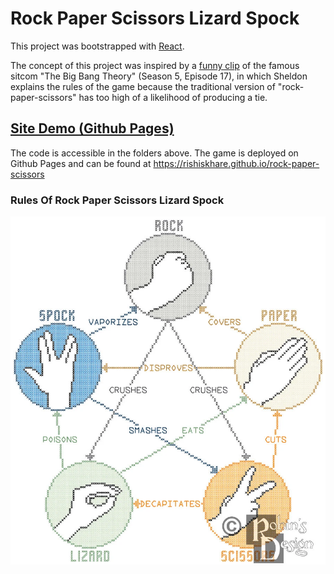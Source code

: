 # Rock Paper Scissors Lizard Spock

This project was bootstrapped with [React](https://github.com/facebook/create-react-app).

The concept of this project was inspired by a [funny clip](https://www.youtube.com/watch?v=x5Q6-wMx-K8) of the famous sitcom "The Big Bang Theory" (Season 5, Episode 17), in which Sheldon explains the rules of the game because the traditional version of "rock-paper-scissors" has too high of a likelihood of producing a tie.

## [Site Demo (Github Pages)](https://rishiskhare.github.io/rock-paper-scissors)

The code is accessible in the folders above. The game is deployed on Github Pages and can be found at https://rishiskhare.github.io/rock-paper-scissors

### Rules Of Rock Paper Scissors Lizard Spock

![Rules Of Rock Paper Scissors Lizard Spock](rules.jpeg)
